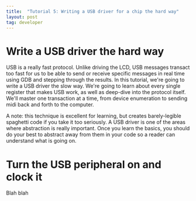 ```yaml
---
title:  "Tutorial 5: Writing a USB driver for a chip the hard way"
layout: post
tag: developer
---
```


# Write a USB driver the hard way

USB is a really fast protocol. Unlike driving the LCD, USB messages transact too fast for us to be able to send or receive 
specific messages in real time using GDB and stepping through the results. In this tutorial, we're going to 
write a USB driver the slow way. We're going to learn about every single register that makes USB work, as well
as deep-dive into the protocol itself. We'll master one transaction at a time, from device enumeration to sending midi back and forth
to the computer.

A note: this technique is excellent for learning, but creates barely-legible spaghetti code if you take it too seriously.
A USB driver is one of the areas where abstraction is really important. Once you learn the basics, you should do 
your best to abstract away from them in your code so a reader can understand what is going on.



# Turn the USB peripheral on and clock it

Blah blah
